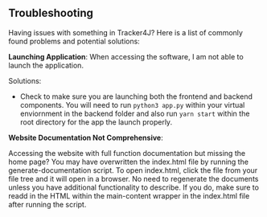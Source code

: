 ## Troubleshooting 

Having issues with something in Tracker4J? Here is a list of commonly found problems and potential solutions: 

__Launching Application__: When accessing the software, I am not able to launch the application.

Solutions: 
- Check to make sure you are launching both the frontend and backend components. You will need to run ```python3 app.py``` within your virtual enviornment in the backend folder and also run ```yarn start``` within the root directory for the app the launch properly. 

__Website Documentation Not Comprehensive__: 

Accessing the website with full function documentation but missing the home page? You may have overwritten the index.html file by running the generate-documentation script. To open index.html, click the file from your file tree and it will open in a browser. No need to regenerate the documents unless you have additional functionality to describe. If you do, make sure to readd in the HTML within the main-content wrapper in the index.html file after running the script.
